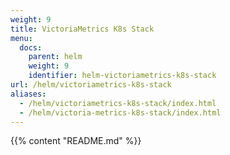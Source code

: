 ```yaml
---
weight: 9
title: VictoriaMetrics K8s Stack
menu:
  docs:
    parent: helm
    weight: 9
    identifier: helm-victoriametrics-k8s-stack
url: /helm/victoriametrics-k8s-stack
aliases:
  - /helm/victoriametrics-k8s-stack/index.html
  - /helm/victoria-metrics-k8s-stack/index.html
---
```

{{% content "README.md" %}}

